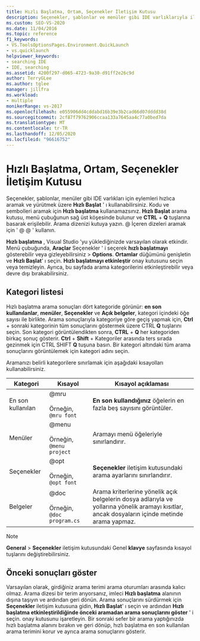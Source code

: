 ```yaml
---
title: Hızlı Başlatma, Ortam, Seçenekler İletişim Kutusu
description: Seçenekler, şablonlar ve menüler gibi IDE varlıklarıyla ilgili eylemleri hızlıca aramak ve yürütmek için ortam bölümündeki hızlı başlatma sayfasını nasıl kullanacağınızı öğrenin.
ms.custom: SEO-VS-2020
ms.date: 11/04/2016
ms.topic: reference
f1_keywords:
- VS.ToolsOptionsPages.Environment.QuickLaunch
- vs.quicklaunch
helpviewer_keywords:
- searching IDE
- IDE, searching
ms.assetid: 4200f297-d065-4723-9a30-d91ff2e26c9d
author: TerryGLee
ms.author: tglee
manager: jillfra
ms.workload:
- multiple
monikerRange: vs-2017
ms.openlocfilehash: e055906dd4cddabd16b39e3b2cad66d07dddd38d
ms.sourcegitcommit: 2cf87f79762906ccaa133a7645aa4c77a0bed7da
ms.translationtype: MT
ms.contentlocale: tr-TR
ms.lasthandoff: 12/05/2020
ms.locfileid: "96616752"
---
```

# <a name="quick-launch-environment-options-dialog-box"></a>Hızlı Başlatma, Ortam, Seçenekler İletişim Kutusu

Seçenekler, şablonlar, menüler gibi IDE varlıkları için eylemleri hızlıca aramak ve yürütmek üzere **Hızlı Başlat** ' ı kullanabilirsiniz. Kodu ve sembolleri aramak için **Hızlı başlatma** kullanamazsınız. **Hızlı Başlat** arama kutusu, menü çubuğunun sağ üst köşesinde bulunur ve **CTRL** + **Q** tuşlarına basarak erişilebilir. Arama dizenizi kutuya yazın. @ İçeren dizeleri aramak için ' @ @ ' kullanın.

**Hızlı başlatma** , Visual Studio 'yu yüklediğinizde varsayılan olarak etkindir. Menü çubuğunda, **Araçlar** Seçenekler ' i seçerek **hızlı başlatmayı** gösterebilir veya gizleyebilirsiniz  >  **Options**. **Ortamlar** düğümünü genişletin ve **Hızlı Başlat**' ı seçin. **Hızlı başlatmayı etkinleştir** onay kutusunu seçin veya temizleyin. Ayrıca, bu sayfada arama kategorilerini etkinleştirebilir veya devre dışı bırakabilirsiniz.

## <a name="category-list"></a>Kategori listesi

Hızlı başlatma arama sonuçları dört kategoride görünür: **en son kullanılanlar**, **menüler**, **Seçenekler** ve **Açık belgeler**, kategori içindeki öğe sayısı ile birlikte. Arama sonuçlarıyla kategoriye göre geçiş yapmak için, **Ctrl** + sonraki kategorinin tüm sonuçlarını göstermek üzere CTRL **Q** tuşlarını seçin. Son kategori görüntülendikten sonra, **CTRL** + **Q** her kategoriden birkaç sonuç gösterir. **Ctrl** + **Shift** + Kategoriler arasında ters sırada gezinmek için CTRL SHIFT **Q** tuşuna basın. Bir kategori altındaki tüm arama sonuçlarını görüntülemek için kategori adını seçin.

Aramanızı belirli kategorilere sınırlamak için aşağıdaki kısayolları kullanabilirsiniz.

|Kategori|Kısayol|Kısayol açıklaması|
|--------------|--------------| - |
|En son kullanılan|@mru<br /><br /> Örneğin, `@mru font`|**En son kullandığınız** öğelerin en fazla beş sayısını görüntüler.|
|Menüler|@menu<br /><br /> Örneğin, `@menu project`|Aramayı menü öğeleriyle sınırlandırır.|
|Seçenekler|@opt<br /><br /> Örneğin, `@opt font`|**Seçenekler** iletişim kutusundaki arama ayarlarını sınırlandırır.|
|Belgeler|@doc<br /><br /> Örneğin, `@doc program.cs`|Arama kriterlerine yönelik açık belgelerin dosya adlarıyla ve yollarına yönelik aramayı kısıtlar, ancak dosyaların içinde metinde arama yapmaz.|

> [!NOTE]
> **General**  >  **Seçenekler** iletişim kutusundaki Genel **klavye** sayfasında kısayol tuşlarını değiştirebilirsiniz.

## <a name="show-previous-results"></a>Önceki sonuçları göster

Varsayılan olarak, girdiğiniz arama terimi arama oturumları arasında kalıcı olmaz. Arama dizesi bir terim arıyorsanız, imleci **Hızlı başlatma** alanının dışına taşıyın ve ardından geri dönün. Arama sonuçlarını sürdürmek için **Seçenekler** iletişim kutusuna gidin, **Hızlı Başlat**' ı seçin ve ardından **Hızlı başlatma etkinleştirildiğinde önceki aramadan arama sonuçlarını göster** ' i seçin. onay kutusunu işaretleyin. Bir sonraki sefer bir arama yaptığınızda hızlı başlatma alanını bırakın ve geri dönüp, hızlı başlatma en son kullanılan arama terimini korur ve ayrıca arama sonuçlarını gösterir.
